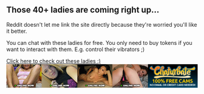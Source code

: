 ## Those 40+ ladies are coming right up...
Reddit doesn't let me link the site directly because they're worried you'll like it better.

You can chat with these ladies for free. You only need to buy tokens if you want to interact with them. E.g. control their vibrators ;)

[Click here to check out these ladies :)](https://chaturbate.com/in/?track=default&tour=bbrB&campaign=pgd2i&tag=milf&gender=f) 
[<img src="https://raw.githubusercontent.com/Mr-Happy-Man/Mr-Happy-Man/main/chat-mature.jpg">](https://chaturbate.com/in/?track=default&tour=bbrB&campaign=pgd2i&tag=milf&gender=f)

